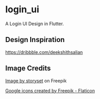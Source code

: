 # login_ui

A Login UI Design in Flutter.

## Design Inspiration

https://dribbble.com/deekshithsalian 

## Image Credits

<a href="https://www.freepik.com/free-vector/security-concept-illustration_10946457.htm#query=login&position=38&from_view=search&track=sph">Image by storyset</a> on Freepik

<a href="https://www.flaticon.com/free-icons/google" title="google icons">Google icons created by Freepik - Flaticon</a>